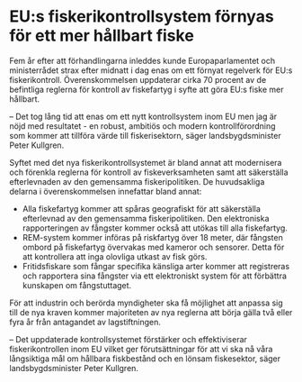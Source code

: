 # EU:s fiskerikontrollsystem förnyas för ett mer hållbart fiske

Fem år efter att förhandlingarna inleddes kunde Europaparlamentet och ministerrådet strax efter midnatt i dag enas om ett förnyat regelverk för EU:s fiskerikontroll. Överenskommelsen uppdaterar cirka 70 procent av de befintliga reglerna för kontroll av fiskefartyg i syfte att göra EU:s fiske mer hållbart.

– Det tog lång tid att enas om ett nytt kontrollsystem inom EU men jag är nöjd med resultatet - en robust, ambitiös och modern kontrollförordning som kommer att tillföra värde till fiskerisektorn, säger landsbygdsminister Peter Kullgren.

Syftet med det nya fiskerikontrollsystemet är bland annat att modernisera och förenkla reglerna för kontroll av fiskeverksamheten samt att säkerställa efterlevnaden av den gemensamma fiskeripolitiken. De huvudsakliga delarna i överenskommelsen innefattar bland annat:

* Alla fiskefartyg kommer att spåras geografiskt för att säkerställa efterlevnad av den gemensamma fiskeripolitiken. Den elektroniska rapporteringen av fångster kommer också att utökas till alla fiskefartyg.
* REM-system kommer införas på riskfartyg över 18 meter, där fångsten ombord på fiskefartyg övervakas med kameror och sensorer. Detta för att kontrollera att inga olovliga utkast av fisk görs.
* Fritidsfiskare som fångar specifika känsliga arter kommer att registreras och rapportera sina fångster via ett elektroniskt system för att förbättra kunskapen om fångstuttaget.

För att industrin och berörda myndigheter ska få möjlighet att anpassa sig till de nya kraven kommer majoriteten av nya reglerna att börja gälla två eller fyra år från antagandet av lagstiftningen.

– Det uppdaterade kontrollsystemet förstärker och effektiviserar fiskerikontrollen inom EU vilket ger förutsättningar för att vi ska nå våra långsiktiga mål om hållbara fiskbestånd och en lönsam fiskesektor, säger landsbygdsminister Peter Kullgren.
